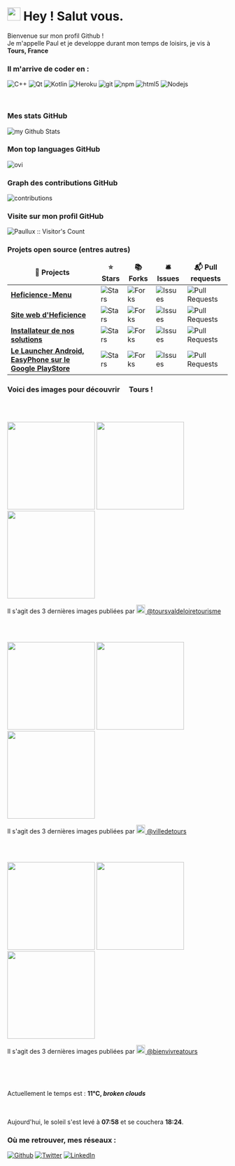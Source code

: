

<h1><img src="https://emojis.slackmojis.com/emojis/images/1531849430/4246/blob-sunglasses.gif?1531849430"
width="30"/> Hey ! Salut vous.</h1>


<p> Bienvenue sur mon profil Github ! </br> Je m'appelle Paul et je developpe durant mon temps de loisirs, je vis à
	<img
	src="https://cdn-icons-png.flaticon.com/512/197/197560.png" width="13"/> <b>Tours, France</b>
</p>

<h3> Il m'arrive de coder en :</h3>
<p>
	<img alt="C++" src="https://img.shields.io/badge/-c++-00599C?style=flat-square&logo=c%2B%2B&logoColor=white" />
	<img alt="Qt" src="https://img.shields.io/badge/-Qt-41CD52?style=flat-square&logo=github-actions&logoColor=white" />
	<img alt="Kotlin" src="https://img.shields.io/badge/-Kotlin-7F52FF?style=flat-square&logo=github-actions&logoColor=white" />
  <img alt="Heroku" src="https://img.shields.io/badge/-Heroku-430098?style=flat-square&logo=heroku&logoColor=white" />
  <img alt="git" src="https://img.shields.io/badge/-Git-F05032?style=flat-square&logo=git&logoColor=white" />
  <img alt="npm" src="https://img.shields.io/badge/-NPM-CB3837?style=flat-square&logo=npm&logoColor=white" />
  <img alt="html5" src="https://img.shields.io/badge/-HTML5-E34F26?style=flat-square&logo=html5&logoColor=white" />
  <img alt="Nodejs" src="https://img.shields.io/badge/-Nodejs-43853d?style=flat-square&logo=Node.js&logoColor=white" />
</p>
<br>
<h3>Mes stats GitHub</h3>
<img align="center" src="https://github-readme-stats.vercel.app/api?username=Paullux&include_all_commits=true&count_private=true&show_icons=true&line_height=20&title_color=2B5BBD&icon_color=1124BB&text_color=A1A1A1&bg_color=0,000000,130F40" alt="my Github Stats"/>
<br>
<h3>Mon top languages GitHub</h3>
<img src="https://github-readme-stats.vercel.app/api/top-langs?username=Paullux&show_icons=true&locale=fr&layout=compact&theme=chartreuse-dark" alt="ovi" />
<br>
<h3>Graph des contributions GitHub</h3>
<img src="https://activity-graph.herokuapp.com/graph?username=Paullux&theme=react-dark&hide_border=true&area=true" alt="contributions" />
<br>
<h3>Visite sur mon profil GitHub</h3>
<img src="https://profile-counter.glitch.me/{Paullux}/count.svg" alt="Paullux :: Visitor's Count" />
<br>
<h3>Projets open source (entres autres)</h3>
<table>
  <thead align="center">
    <tr border: none;>
      <td><b>🎁 Projects</b></td>
      <td><b>⭐ Stars</b></td>
      <td><b>📚 Forks</b></td>
      <td><b>🛎 Issues</b></td>
      <td><b>📬 Pull requests</b></td>
    </tr>
  </thead>
  <tbody>
    <tr>
      <td><a href="https://github.com/Heficience/Heficience-menu"><b>Heficience-Menu</b></a></td>
      <td><img alt="Stars"
src="https://img.shields.io/github/stars/Heficience/Heficience-menu?style=flat-square&labelColor=343b41"/></td>
      <td><img alt="Forks"
src="https://img.shields.io/github/forks/Heficience/Heficience-menu?style=flat-square&labelColor=343b41"/></td>
      <td><img alt="Issues"
src="https://img.shields.io/github/issues/Heficience/Heficience-menu?style=flat-square&labelColor=343b41"/></td>
      <td><img alt="Pull Requests"
src="https://img.shields.io/github/issues-pr/Heficience/Heficience-menu?style=flat-square&labelColor=343b41"/></td>
    </tr>
	  <tr>
      <td><a
href="https://github.com/Heficience/heficience-site-web"><b>Site web d'Heficience</b></a></td>
      <td><img alt="Stars"
src="https://img.shields.io/github/stars/Heficience/heficience-site-web?style=flat-square&labelColor=343b41"/></td>
      <td><img alt="Forks"
src="https://img.shields.io/github/forks/Heficience/heficience-site-web?style=flat-square&labelColor=343b41"/></td>
      <td><img alt="Issues"
src="https://img.shields.io/github/issues/Heficience/heficience-site-web?style=flat-square&labelColor=343b41"/></td>
      <td><img alt="Pull Requests"
src="https://img.shields.io/github/issues-pr/Heficience/heficience-site-web?style=flat-square&labelColor=343b41"/></td>
    </tr>
    <tr>
      <td><a href="https://github.com/Heficience/HSuperMenu"><b>Installateur de nos solutions</b></a></td>
      <td><img alt="Stars"
src="https://img.shields.io/github/stars/Heficience/HSuperMenu?style=flat-square&labelColor=343b41"/></td>
      <td><img alt="Forks"
src="https://img.shields.io/github/forks/Heficience/HSuperMenu?style=flat-square&labelColor=343b41"/></td>
      <td><img alt="Issues"
src="https://img.shields.io/github/issues/Heficience/HSuperMenu?style=flat-square&labelColor=343b41"/></td>
      <td><img alt="Pull Requests"
src="https://img.shields.io/github/issues-pr/Heficience/HSuperMenu?style=flat-square&labelColor=343b41"/></td>
    </tr>
		<tr>
      <td><a href="https://github.com/Heficience/Heficience-Launcher-Android"><b>Le Launcher Android, EasyPhone sur le Google PlayStore</b></a></td>
      <td><img alt="Stars"
src="https://img.shields.io/github/stars/Heficience/Heficience-Launcher-Android?style=flat-square&labelColor=343b41"/></td>
      <td><img alt="Forks"
src="https://img.shields.io/github/forks/Heficience/Heficience-Launcher-Android?style=flat-square&labelColor=343b41"/></td>
      <td><img alt="Issues"
src="https://img.shields.io/github/issues/Heficience/Heficience-Launcher-Android?style=flat-square&labelColor=343b41"/></td>
      <td><img alt="Pull Requests"
src="https://img.shields.io/github/issues-pr/Heficience/Heficience-Launcher-Android?style=flat-square&labelColor=343b41"/></td>
    </tr>
  </tbody>
</table>

<h3>Voici des images pour découvrir <img src="https://cdn-icons-png.flaticon.com/512/197/197560.png" width="13"/> Tours !</h3>
<br><br>
<p><img width="200" src="https:&#x2F;&#x2F;cdn2.dumpor.com&#x2F;view?q&#x3D;%3D%3DwM4YmZidTPkl2cfNmbfZyMDZkM2EjM20TZvZSQsJlb0wGN2dmZYR1cShVN5gXNxInTzYTR191a4EkUzcnc0c2YXJzUEZjR4QVQfBDM9g2bmQTL30jYjNmJBFUQBJ0ZNBDZmJUQ90GZlZSY3E3Yf1CWBl0QUNjdUdDcVxGb9MGav91Yu9lJ5ATM9QXYj91Yu9lJt92Yu0WYydWY0Nnbp5GZj5SMtMDblhWL05WZ052bjNXP0h2Xj52XmUzMl91ZwpWL0NHZ9AHdz9zZwpmLu9FOwYzM1IDM2QzM4EDNzEDN4EDNfNzNzIDO2gjMycjMykTN28FN5UjMxADN3IzL1ETL1gDOy4SM1Q3L29SbvNmLtFmcnFGdz5WauR2YuETLzwWZo1CduVGdu92Yz9yL6MHc0RHa" /> <img width="200" src="https:&#x2F;&#x2F;cdn1.dumpor.com&#x2F;view?q&#x3D;%3DMDOmZmY30DZpN3Xj52XmMUNzQUNxIjN9U2bmcmNxZjQthVZLBFTOJXb08kcaNlcQ9FbodHcnp0dGFlTyRDRO52TSJTUSlXOUF0XwATPo9mJ00yN9I2YjZSQBFUQCdWTwQmZCFUPtRWZm4WMLJDe4gVQ3h1axxEZa5kVIFXPjh2bfNmbfZCOwETP0F2YfNmbfZSbvNmLtFmcnFGdz5WauR2YuETLzwWZo1CduVGdu92Yz1Ddo91Yu91PnBnau42X0MjNxMTOzQDOxQTN0QTM5MjN28lN1gDNzMTM1EzN1UzMyYTMfljN2QDO5MzNy8SNxU2L1ETL1gDOy4SM1Q3L29SbvNmLtFmcnFGdz5WauR2YuETLzwWZo1CduVGdu92Yz9yL6MHc0RHa" /> <img width="200" src="https:&#x2F;&#x2F;cdn3.dumpor.com&#x2F;view?q&#x3D;zgjZmJ2N9QWaz91Yu9lJFNTRwYTMyYTPl9mJnpUYUVDV2JEcrdmRIJXc3NlMkxmN1xkMMpFOLR3YtQFdnZmWwwEM1tGVDlDVB9FMw0DavZCNtcTPiN2YmEUQBFkQn1EMkZmQB1TbkVmJZdEUIB1XYFUWXJ3S5g1Y4InRo1zYo92Xj52XmATMx0DdhN2Xj52Xm02bj5SbhJ3ZhR3culmbkNmLx0yMsVGatQnblRnbvN2c9QHafNmbf9zZwpmLu9lMykDM3IzN1kTMxAjMxMjNxkjMfhzM1ATM5MTN1MTN0ATNy8VOwQDOwQzM3IzLwgDMxgHM4ATMw9SNzU2L1ETL1gDOy4SM1Q3L29SbvNmLtFmcnFGdz5WauR2YuETLzwWZo1CduVGdu92Yz9yL6MHc0RHa" /></p>
<p>Il s'agit des 3 dernières images publiées par <a href="https://www.instagram.com/toursvaldeloiretourisme" target="_blank"><img
src="https://upload.wikimedia.org/wikipedia/commons/thumb/e/e7/Instagram_logo_2016.svg/1024px-Instagram_logo_2016.svg.png" width="20"/>
@toursvaldeloiretourisme</a></p>
<br><br>
<p><img width="200" src="https:&#x2F;&#x2F;cdn3.dumpor.com&#x2F;view?q&#x3D;zgjZmJ2N9QWaz91Yu9lJGN0Q1YTMyYTPl9mJR1SSENTato3YNdWcy50RxdGVDNHNPF1SGRGbpJkeYlWOZNFZmRkSkVUSx9FVB9FMw0DavZCNtcTPiN2YmEUQBFkQn1EMkZmQB1TbkVmJPZFT5wGOYFUQ51yTtw2Z0pnNn1zYo92Xj52XmMDMx0DdhN2Xj52Xm02bj5SbhJ3ZhR3culmbkNmLx0SM3F2dtQnblRnbvN2c9QHafNmbf9zZwpmLu9FMyUTN5MDMxQDO2QzNzkjN3QDNfVTO4IjNzETN0cTM3MzM481NxYDMzIDN3IzLwgDMxgHM4ATMw9SNxU2LyZ2L1ETL1gDOy4SM1Q3L29SbvNmLtFmcnFGdz5WauR2YuETLxcXY31CduVGdu92Yz9yL6MHc0RHa" /> <img width="200" src="https:&#x2F;&#x2F;cdn2.dumpor.com&#x2F;view?q&#x3D;%3D%3DwM4YmZidTPkl2cfNmbfZCMzMDOxEjM20TZvZSQhd2ZmhWLoRlMOJDeHlFOt4UWCpUaulDZt4USOtERtpVdMlTNupVRUJVT4QVQfBDM9g2bmQTL30jYjNmJBFUQBJ0ZNBDZmJUQ90GZlZSV4UUSW9FWBd2UwUnURNkZ2YWQ9MGav91Yu9lJ2ATM9QXYj91Yu9lJt92Yu0WYydWY0Nnbp5GZj5SMtEzdhdXL05WZ052bjNXP0h2Xj52X%2FcGcq5ibfFzM0MTOzgTO4YTO1EDOwUzM2UzXwUzN1QzM1kTN3QzNzUTOfljMxgTNwQzNy8SNzU2L1ETL1gDOy4SM1Q3L29SbvNmLtFmcnFGdz5WauR2YuETLxcXY31CduVGdu92Yz9yL6MHc0RHa" /> <img width="200" src="https:&#x2F;&#x2F;cdn3.dumpor.com&#x2F;view?q&#x3D;zgjZmJ2N9QWaz91Yu9lJBVUM2YTMyYTPl9mJ3N2MXVEcnVXcl1mRvljW2VkUVB3XvBDc2AVYyRENspkNiN3bwETVw1SYB9FVB9FMw0DavZCNtcTPiN2YmEUQBFkQn1EMkZmQB1TbkVmJ5g1XDR3XYFEM6JXVEVTSGlnck1zYo92Xj52XmADMx0DdhN2Xj52Xm02bj5SbhJ3ZhR3culmbkNmLx0SM3F2dtQnblRnbvN2c9QHafNmbfZCM4ATM4BDOwEzcfJnZfVTMl91ZwpWL0NHZ9AHdz9zZwpmLu9FNxQjNzETM4IjN2ATN1EzN2IjNfJTM3cDN5gTM1YDOyIjN08VN3ATNzEDN3IzL1ETL1gDOy4SM1Q3L29SbvNmLtFmcnFGdz5WauR2YuETLxcXY31CduVGdu92Yz9yL6MHc0RHa" /></p>
<p>Il s'agit des 3 dernières images publiées par <a href="https://www.instagram.com/villedetours" target="_blank"><img
src="https://upload.wikimedia.org/wikipedia/commons/thumb/e/e7/Instagram_logo_2016.svg/1024px-Instagram_logo_2016.svg.png" width="20"/>
@villedetours</a></p>
<br><br>
<p><img width="200" src="https:&#x2F;&#x2F;cdn1.dumpor.com&#x2F;view?q&#x3D;%3DMDOmZmY30DZpN3Xj52XmgzMFhTNxIjN9U2bmcWevFFTUJFNpNGW4J2V3hmQPJzZYRnUoxmYfFUUnFWYjpncSNmTyllSolXLUF0XwATPo9mJ00yN9I2YjZSQBFUQCdWTwQmZCFUPtRWZmImQw1GWfhVQjdHSfVjaJhTVNZVPjh2bfNmbfZiNwETP0F2YfNmbfZCdl5mLuR2YiZmLh5mZuITLzsmbkZmLtFmcnFGdz5Wa9QHafNmbf9zZwpmLu9VM4cDOxEDM5cTMzQjMyIjM1UzNfJjM2IzNxQzMyITMxcDM18FM3IjN4czM3IzL1MTZvUTMtUDO4IjLxUDdvY3L0Vmbu4GZjJmZuEmbm5iMtMzauRmZu0WYydWY0Nnbp9yL6MHc0RHa" /> <img width="200" src="https:&#x2F;&#x2F;cdn1.dumpor.com&#x2F;view?q&#x3D;%3DMDOmZmY30DZpN3Xj52XmIkR0AjNxIjN9U2bmElYOpWZFdGdIB1Vsd1aTdWMUN3d5pmUxFUeFdGODlWUmJHdqpXN3EGbo9EOUF0XwATPo9mJ00yN9I2YjZSQBFUQCdWTwQmZCFUPtRWZmEjVV1ET4gVQjZVM0EDOPJXdlJWPjh2bfNmbfZSNwETP0F2YfNmbfZCdl5mLuR2YiZmLh5mZuETLzsmbkZmLtFmcnFGdz5Wa9QHafNmbfZSNzU2XnBnatQ3ck1Dc0N3PnBnau42X1UjNzEDO1YzNxAzMyYTOxYjN08VO0kjM4UTM1YDO1gzNzMzX5QDM1QDNzcjMvUTMtUDO4IjLxUDdvY3L0Vmbu4GZjJmZuEmbm5SMtMzauRmZu0WYydWY0Nnbp9yL6MHc0RHa" /> <img width="200" src="https:&#x2F;&#x2F;cdn1.dumpor.com&#x2F;view?q&#x3D;%3DMDOmZmY30DZpN3Xj52XmEjMEZkNxIjN9U2bmEFM2RXStcjckpHc2YjYMZlQSV1cHF2UJV1b3ZTOI5kVyEWaxMVdlJUZfJGOUF0XwATPo9mJ00yN9I2YjZSQBFUQCdWTwQmZCFUPtRWZmYTVVZjS4gVQ4kGcFNEWNlVd4dTPjh2bfNmbfZSNwETP0F2YfNmbfZCdl5mLuR2YiZmLh5mZuETLzsmbkZmLtFmcnFGdz5Wa9QHafNmbfZSNzU2XnBnatQ3ck1Dc0N3PnBnau42XycjMwcTO5EDO1MzNxcjN4MzNx8VMwQjM4cTN5cjNzQDN4kzX4cjMxQTMwYjMvUTMtUDO4IjLxUDdvY3L0Vmbu4GZjJmZuEmbm5SMtMzauRmZu0WYydWY0Nnbp9yL6MHc0RHa" /></p>
<p>Il s'agit des 3 dernières images publiées par <a href="https://www.instagram.com/bienvivreatours" target="_blank"><img
src="https://upload.wikimedia.org/wikipedia/commons/thumb/e/e7/Instagram_logo_2016.svg/1024px-Instagram_logo_2016.svg.png" width="20"/>
@bienvivreatours</a></p>
<br>
<p></br></br>Actuellement le temps est : <b> 11°C, <i>broken clouds</i></b></br> </p>
<p></br></br>Aujourd'hui, le soleil
s'est levé à <b>07:58</b> et se couchera <b>18:24</b>.</p>

<h3>Où me retrouver, mes réseaux :</h3>
<p><a href="https://github.com/Paullux" target="_blank"><img alt="Github" src="https://img.shields.io/badge/GitHub-%2312100E.svg?&style=for-the-badge&logo=Github&logoColor=white" /></a> <a href="https://twitter.com/PaulWOISARD" target="_blank"><img alt="Twitter" src="https://img.shields.io/badge/twitter-%231DA1F2.svg?&style=for-the-badge&logo=twitter&logoColor=white" /></a> <a href="https://www.linkedin.com/in/paul-woisard-147308b" target="_blank"><img alt="LinkedIn" src="https://img.shields.io/badge/linkedin-%230077B5.svg?&style=for-the-badge&logo=linkedin&logoColor=white" /></a>
</p>
